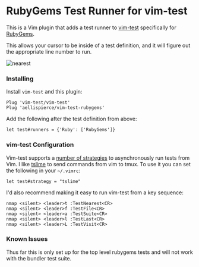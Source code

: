 # RubyGems Test Runner for vim-test

This is a Vim plugin that adds a test runner to
[vim-test](https://github.com/janko-m/vim-test) specifically for
[RubyGems](https://github.com/rubygems/rubygems).

This allows your cursor to be inside of a test definition, and it will figure
out the appropriate line number to run.

![nearest](https://user-images.githubusercontent.com/8496209/144134528-c483b892-57d8-4668-bdd6-7c9f3a6ff512.gif)


### Installing

Install `vim-test` and this plugin:

```viml
Plug 'vim-test/vim-test'
Plug 'aellispierce/vim-test-rubygems'
```

Add the following after the test definition from above:

```viml
let test#runners = {'Ruby': ['RubyGems']}
```

### vim-test Configuration

Vim-test supports a [number of
strategies](https://github.com/janko-m/vim-test#strategies) to asynchronously
run tests from Vim. I like [tslime](https://github.com/jgdavey/tslime.vim) to
send commands from vim to tmux. To use it
you can set the following in your `~/.vimrc`:

```viml
let test#strategy = "tslime"
```

I'd also recommend making it easy to run vim-test from a key sequence:

```viml
nmap <silent> <leader>t :TestNearest<CR>
nmap <silent> <leader>f :TestFile<CR>
nmap <silent> <leader>a :TestSuite<CR>
nmap <silent> <leader>l :TestLast<CR>
nmap <silent> <leader>L :TestVisit<CR>
```
### Known Issues

Thus far this is only set up for the top level rubygems tests and will not work with the bundler test suite. 
